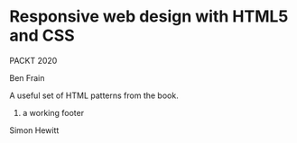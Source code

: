 # Responsive web design with HTML5 and CSS

PACKT 2020

Ben Frain

A useful set of HTML patterns from the book.

1.  a working footer


Simon Hewitt
